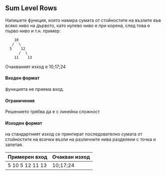 ## Sum Level Rows

Напишете функция, която намира сумата от стойностите на възлите във всяко ниво на дървото, като нулево ниво е при корена, след това е първо ниво и т.н. пример:
```
    10
   /  \   
  5    12
      /  \
    11    13
```
Очакваният изход е 10;17;24

#### Входен формат

функцията не приема вход.

#### Ограничения

Решението трябва да е с линейна сложност

#### Изходен формат

на стандартният изход се принтират последователно сумата от стойностите на всички възли на различните нива разделени с точка и запетая.

Примерен вход|Очакван изход
-|-
5 10 5 12 11 13|10;17;24
